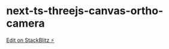 # next-ts-threejs-canvas-ortho-camera

[Edit on StackBlitz ⚡️](https://stackblitz.com/edit/next-typescript-djxynm)